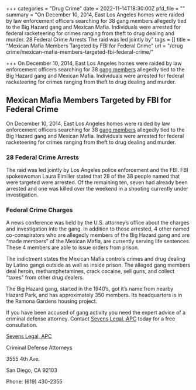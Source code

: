 +++
categories = "Drug Crime"
date = 2022-11-14T18:30:00Z
pfd_file = ""
summary = "On December 10, 2014, East Los Angeles homes were raided by law enforcement officers searching for 38 gang members allegedly tied to the Big Hazard gang and Mexican Mafia. Individuals were arrested for federal racketeering for crimes ranging from theft to drug dealing and murder. 28 Federal Crime Arrests The raid was led jointly by"
tags = []
title = "Mexican Mafia Members Targeted by FBI for Federal Crime"
url = "/drug crime/mexican-mafia-members-targeted-fbi-federal-crime/"

+++
On December 10, 2014, East Los Angeles homes were raided by law enforcement officers searching for 38 [gang members](https://www.sevenslegal.com/ "Sevens Legal, APC") allegedly tied to the Big Hazard gang and Mexican Mafia. Individuals were arrested for federal racketeering for crimes ranging from theft to drug dealing and murder.

## Mexican Mafia Members Targeted by FBI for Federal Crime

On December 10, 2014, East Los Angeles homes were raided by law enforcement officers searching for 38 [gang members](https://www.sevenslegal.com/ "Sevens Legal, APC") allegedly tied to the Big Hazard gang and Mexican Mafia. Individuals were arrested for federal racketeering for crimes ranging from theft to drug dealing and murder.

### 28 Federal Crime Arrests

The raid was led jointly by Los Angeles police enforcement and the FBI. FBI spokeswoman Laura Eimiller stated that 28 of the 38 people named that were targeted were arrested. Of the remaining ten, seven had already been arrested and one was killed over the weekend in a shooting currently under investigation.

### Federal Crime Charges

A news conference was held by the U.S. attorney’s office about the charges and investigation into the gang. In addition to those arrested, 4 other named co-conspirators who are allegedly members of the Big Hazard gang and are “made members” of the Mexican Mafia, are currently serving life sentences. These 4 members are able to issue orders from prison.

The indictment states the Mexican Mafia controls crimes and drug dealing by Latino gangs outside as well as inside prison. The alleged gang members deal heroin, methamphetamines, crack cocaine, sell guns, and collect “taxes” from other drug dealers.

The Big Hazard gang, started in the 1940’s, got it’s name from nearby Hazard Park, and has approximately 350 members. Its headquarters is in the Ramona Gardens housing project.

If you have been accused of gang activity you need the expert advice of a criminal defense attorney. Contact [Sevens Legal, APC](https://www.sevenslegal.com/ "Sevens Legal, APC") today for a free consultation.

[Sevens Legal, APC](https://www.sevenslegal.com/ "Sevens Legal, APC")

Criminal Defense Attorneys

3555 4th Ave.

San Diego, CA 92103

Phone: (619) 430-2355